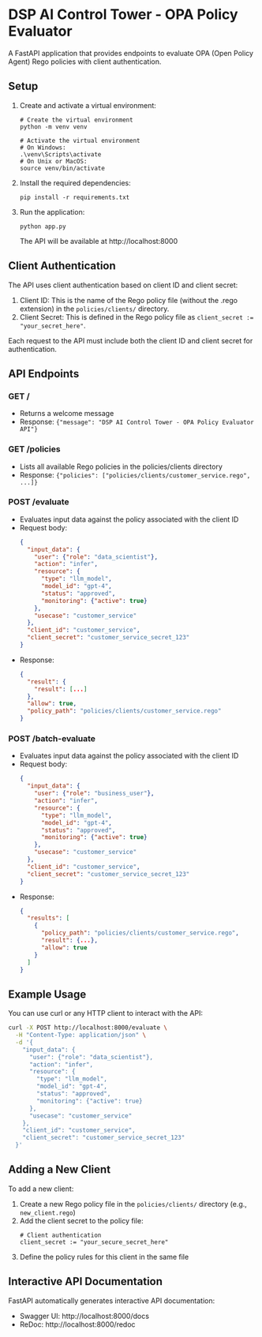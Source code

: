 # DSP AI Control Tower - OPA Policy Evaluator

A FastAPI application that provides endpoints to evaluate OPA (Open Policy Agent) Rego policies with client authentication.

## Setup

1. Create and activate a virtual environment:
   ```
   # Create the virtual environment
   python -m venv venv
   
   # Activate the virtual environment
   # On Windows:
   .\venv\Scripts\activate
   # On Unix or MacOS:
   source venv/bin/activate
   ```

2. Install the required dependencies:
   ```
   pip install -r requirements.txt
   ```

3. Run the application:
   ```
   python app.py
   ```

   The API will be available at http://localhost:8000

## Client Authentication

The API uses client authentication based on client ID and client secret:

1. Client ID: This is the name of the Rego policy file (without the .rego extension) in the `policies/clients/` directory.
2. Client Secret: This is defined in the Rego policy file as `client_secret := "your_secret_here"`.

Each request to the API must include both the client ID and client secret for authentication.

## API Endpoints

### GET /
- Returns a welcome message
- Response: `{"message": "DSP AI Control Tower - OPA Policy Evaluator API"}`

### GET /policies
- Lists all available Rego policies in the policies/clients directory
- Response: `{"policies": ["policies/clients/customer_service.rego", ...]}`

### POST /evaluate
- Evaluates input data against the policy associated with the client ID
- Request body:
  ```json
  {
    "input_data": {
      "user": {"role": "data_scientist"},
      "action": "infer",
      "resource": {
        "type": "llm_model",
        "model_id": "gpt-4",
        "status": "approved",
        "monitoring": {"active": true}
      },
      "usecase": "customer_service"
    },
    "client_id": "customer_service",
    "client_secret": "customer_service_secret_123"
  }
  ```
- Response:
  ```json
  {
    "result": {
      "result": [...]
    },
    "allow": true,
    "policy_path": "policies/clients/customer_service.rego"
  }
  ```

### POST /batch-evaluate
- Evaluates input data against the policy associated with the client ID
- Request body:
  ```json
  {
    "input_data": {
      "user": {"role": "business_user"},
      "action": "infer",
      "resource": {
        "type": "llm_model",
        "model_id": "gpt-4",
        "status": "approved",
        "monitoring": {"active": true}
      },
      "usecase": "customer_service"
    },
    "client_id": "customer_service",
    "client_secret": "customer_service_secret_123"
  }
  ```
- Response:
  ```json
  {
    "results": [
      {
        "policy_path": "policies/clients/customer_service.rego",
        "result": {...},
        "allow": true
      }
    ]
  }
  ```

## Example Usage

You can use curl or any HTTP client to interact with the API:

```bash
curl -X POST http://localhost:8000/evaluate \
  -H "Content-Type: application/json" \
  -d '{
    "input_data": {
      "user": {"role": "data_scientist"},
      "action": "infer",
      "resource": {
        "type": "llm_model",
        "model_id": "gpt-4",
        "status": "approved",
        "monitoring": {"active": true}
      },
      "usecase": "customer_service"
    },
    "client_id": "customer_service",
    "client_secret": "customer_service_secret_123"
  }'
```

## Adding a New Client

To add a new client:

1. Create a new Rego policy file in the `policies/clients/` directory (e.g., `new_client.rego`)
2. Add the client secret to the policy file:
   ```rego
   # Client authentication
   client_secret := "your_secure_secret_here"
   ```
3. Define the policy rules for this client in the same file

## Interactive API Documentation

FastAPI automatically generates interactive API documentation:
- Swagger UI: http://localhost:8000/docs
- ReDoc: http://localhost:8000/redoc